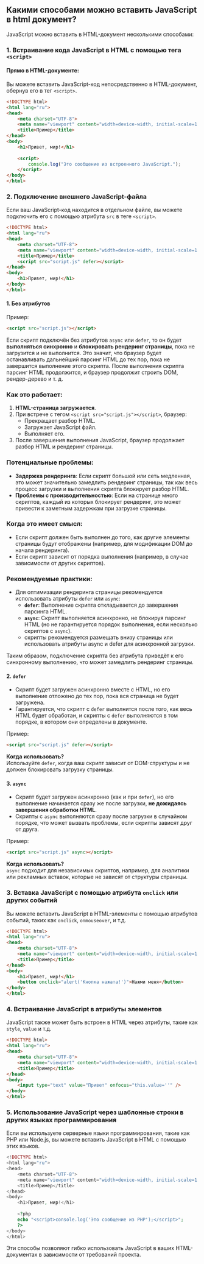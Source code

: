 ## Какими способами можно вставить JavaScript в  html документ?

JavaScript можно вставить в HTML-документ несколькими способами:

### 1. Встраивание кода JavaScript в HTML с помощью тега `<script>`

#### Прямо в HTML-документе:
Вы можете вставить JavaScript-код непосредственно в HTML-документ, обернув его в тег `<script>`.

```html
<!DOCTYPE html>
<html lang="ru">
<head>
    <meta charset="UTF-8">
    <meta name="viewport" content="width=device-width, initial-scale=1.0">
    <title>Пример</title>
</head>
<body>
    <h1>Привет, мир!</h1>
    
    <script>
        console.log("Это сообщение из встроенного JavaScript.");
    </script>
</body>
</html>
```

### 2. Подключение внешнего JavaScript-файла

Если ваш JavaScript-код находится в отдельном файле, вы можете подключить его с помощью атрибута `src` в теге `<script>`.

```html
<!DOCTYPE html>
<html lang="ru">
<head>
    <meta charset="UTF-8">
    <meta name="viewport" content="width=device-width, initial-scale=1.0">
    <title>Пример</title>
    <script src="script.js" defer></script>
</head>
<body>
    <h1>Привет, мир!</h1>
</body>
</html>
```

#### 1. Без атрибутов

Пример:
```html
<script src="script.js"></script>
```

Если скрипт подключён без атрибутов `async` или `defer`, то он будет **выполняться синхронно** и **блокировать рендеринг страницы**, пока не загрузится и не выполнится. Это значит, что браузер будет останавливать дальнейший парсинг HTML до тех пор, пока не завершится выполнение этого скрипта. После выполнения скрипта парсинг HTML продолжится, и браузер продолжит строить DOM, рендер-дерево и т. д.

### Как это работает:
1. **HTML-страница загружается**.
2. При встрече с тегом `<script src="script.js"></script>`, браузер:
   - Прекращает разбор HTML.
   - Загружает JavaScript файл.
   - Выполняет его.
3. После завершения выполнения JavaScript, браузер продолжает разбор HTML и рендеринг страницы.

### Потенциальные проблемы:
- **Задержка рендеринга**: Если скрипт большой или сеть медленная, это может значительно замедлить рендеринг страницы, так как весь процесс загрузки и выполнения скрипта блокирует разбор HTML.
- **Проблемы с производительностью**: Если на странице много скриптов, каждый из которых блокирует рендеринг, это может привести к заметным задержкам при загрузке страницы.

### Когда это имеет смысл:
- Если скрипт должен быть выполнен до того, как другие элементы страницы будут отображены (например, для модификации DOM до начала рендеринга).
- Если скрипт зависит от порядка выполнения (например, в случае зависимости от других скриптов).

### Рекомендуемые практики:
- Для оптимизации рендеринга страницы рекомендуется использовать атрибуты `defer` или `async`:
  - **`defer`**: Выполнение скрипта откладывается до завершения парсинга HTML.
  - **`async`**: Скрипт выполняется асинхронно, не блокируя парсинг HTML (но не гарантируется порядок выполнения, если несколько скриптов с `async`).
  - скрипты рекомендуется размещать внизу страницы или использовать атрибуты async и defer для асинхронной загрузки.

Таким образом, подключение скрипта без атрибута приведёт к его синхронному выполнению, что может замедлить рендеринг страницы.

#### 2. `defer`
- Скрипт будет загружен асинхронно вместе с HTML, но его выполнение отложено до тех пор, пока вся страница не будет загружена.
- Гарантируется, что скрипт с `defer` выполнится после того, как весь HTML будет обработан, и скрипты с `defer` выполняются в том порядке, в котором они определены в документе.
  
Пример:
```html
<script src="script.js" defer></script>
```

**Когда использовать?**  
Используйте `defer`, когда ваш скрипт зависит от DOM-структуры и не должен блокировать загрузку страницы.

#### 3. `async`
- Скрипт будет загружен асинхронно (как и при `defer`), но его выполнение начинается сразу же после загрузки, **не дожидаясь завершения обработки HTML**.
- Скрипты с `async` выполняются сразу после загрузки в случайном порядке, что может вызвать проблемы, если скрипты зависят друг от друга.

Пример:
```html
<script src="script.js" async></script>
```

**Когда использовать?**  
`async` подходит для независимых скриптов, например, для аналитики или рекламных вставок, которые не зависят от структуры страницы.

### 3. Вставка JavaScript с помощью атрибута `onclick` или других событий

Вы можете вставить JavaScript в HTML-элементы с помощью атрибутов событий, таких как `onclick`, `onmouseover`, и т.д.

```html
<!DOCTYPE html>
<html lang="ru">
<head>
    <meta charset="UTF-8">
    <meta name="viewport" content="width=device-width, initial-scale=1.0">
    <title>Пример</title>
</head>
<body>
    <h1>Привет, мир!</h1>
    <button onclick="alert('Кнопка нажата!')">Нажми меня</button>
</body>
</html>
```

### 4. Встраивание JavaScript в атрибуты элементов

JavaScript также может быть встроен в HTML через атрибуты, такие как `style`, `value` и т.д.

```html
<!DOCTYPE html>
<html lang="ru">
<head>
    <meta charset="UTF-8">
    <meta name="viewport" content="width=device-width, initial-scale=1.0">
    <title>Пример</title>
</head>
<body>
    <input type="text" value="Привет" onfocus="this.value=''" />
</body>
</html>
```

### 5. Использование JavaScript через шаблонные строки в других языках программирования

Если вы используете серверные языки программирования, такие как PHP или Node.js, вы можете вставить JavaScript в HTML с помощью этих языков.

```php
<!DOCTYPE html>
<html lang="ru">
<head>
    <meta charset="UTF-8">
    <meta name="viewport" content="width=device-width, initial-scale=1.0">
    <title>Пример</title>
</head>
<body>
    <h1>Привет, мир!</h1>
    
    <?php
    echo "<script>console.log('Это сообщение из PHP');</script>";
    ?>
</body>
</html>
```

Эти способы позволяют гибко использовать JavaScript в ваших HTML-документах в зависимости от требований проекта.
